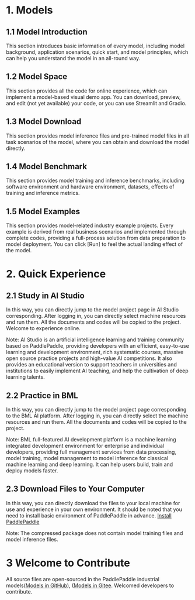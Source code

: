 # 1. Models

## 1.1 Model Introduction
This section introduces basic information of every model, including model background, application scenarios, quick start, and model principles, which can help you understand the model in an all-round way. 

## 1.2 Model Space
This section provides all the code for online experience, which can implement a model-based visual demo app. You can download, preview, and edit (not yet available) your code, or you can use Streamlit and Gradio.

## 1.3 Model Download
This section provides  model inference files and pre-trained model files in all task scenarios of the model, where you can obtain and download the model directly. 

## 1.4 Model Benchmark
This section provides model training and inference benchmarks, including software environment and hardware environment, datasets, effects of training and inference metrics. 

## 1.5 Model Examples
This section provides model-related industry example projects. Every example is derived from real business scenarios and implemented through complete codes, providing a full-process solution from data preparation to model deployment. You can click [Run] to feel the actual landing effect of the model. 

# 2. Quick Experience

## 2.1 Study in AI Studio
In this way, you can directly jump to the model project page in AI Studio corresponding. After logging in, you can directly select machine resources and run them. All the documents and codes will be copied to the project. Welcome to experience online.

Note: AI Studio is an artificial intelligence learning and training community based on PaddlePaddle, providing developers with an efficient, easy-to-use learning and development environment, rich systematic courses, massive open source practice projects and high-value AI competitions. It also provides an educational version to support teachers in universities and institutions to easily implement AI teaching, and help the cultivation of deep learning talents.

## 2.2 Practice in BML 
In this way, you can directly jump to the model project page corresponding to the BML AI platform. After logging in, you can directly select the machine resources and run them. All the documents and codes will be copied to the project. 

Note: BML full-featured AI development platform is a machine learning integrated development environment for enterprise and individual developers, providing full management services from data processing, model training, model management to model inference for classical machine learning and deep learning. It can help users build, train and deploy models faster.


## 2.3 Download Files to Your Computer
In this way, you can directly download the files to your local machine for use and experience in your own environment. It should be noted that you need to install basic environment of PaddlePaddle in advance. [Install PaddlePaddle](https://www.paddlepaddle.org.cn/install)

Note: The compressed package does not contain model training files and model inference files.

# 3 Welcome to Contribute
All source files are open-sourced in the PaddlePaddle industrial models([Models in GitHub](https://github.com/PaddlePaddle/models)), ([Models in Gitee](https://gitee.com/PaddlePaddle/models). Welcomed developers to contribute.
